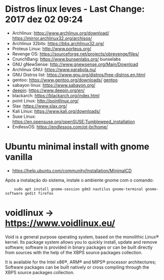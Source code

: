# Distros linux leves - Last Change: 2017 dez 02 09:24

+ Archlinux: https://www.archlinux.org/download/  https://mirror.archlinux32.org/archisos/
+ Archlinux 32bits: https://bbs.archlinux32.org/
+ Proteus Linux: http://www.porteus.org/
+ Revenge OS: https://sourceforge.net/projects/obrevenge/files/
+ CrunchBang: https://www.bunsenlabs.org/ bunselabs
+ GNU gNewSense: http://www.gnewsense.org/Main/Download
+ Archlinux GNU: https://www.parabola.nu/
+ GNU Distros list: https://www.gnu.org/distros/free-distros.en.html
+ gentoo: https://www.gentoo.org/downloads/ [gentoo](gentoo.md)
+ sabayon linux: https://www.sabayon.org/
+ [deepin](deepin): https://www.deepin.org/en/
+ blackarch: https://blackarch.org/index.html
+ point Linux: http://pointlinux.org/
+ Slax :https://www.slax.org/
+ Kali Linux: https://www.kali.org/downloads/
+ Suse Linux: https://en.opensuse.org/openSUSE:Tumbleweed_installation
+ EndlessOS: https://endlessos.com/pt-br/home/

# Ubuntu minimal install with gnome vanilla
+ https://help.ubuntu.com/community/Installation/MinimalCD

Após a instalação do sistema, instale o ambiente gnome com o comando:

		sudo apt install gnome-session gdm3 nautilus gnome-terminal gnome-software gedit firefox

# voidlinux → https://www.voidlinux.eu/

Void is a general purpose operating system, based on the monolithic Linux®
kernel. Its package system allows you to quickly install, update and remove
software; software is provided in binary packages or can be built directly
from sources with the help of the XBPS source packages collection.

It is available for the Intel x86®, ARM® and MIPS® processor architectures;
Software packages can be built natively or cross compiling through the XBPS
source packages collection.
